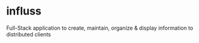 # influss
Full-Stack application to create, maintain, organize &amp; display information to distributed clients
